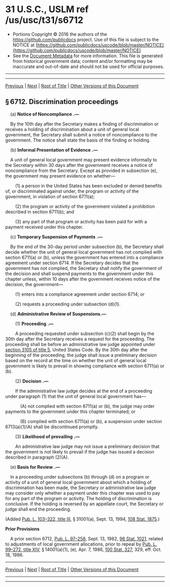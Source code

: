 ---
---

# 31 U.S.C., USLM ref /us/usc/t31/s6712

* Portions Copyright © 2016 the authors of the https://github.com/publicdocs project.
  Use of this file is subject to the NOTICE at [https://github.com/publicdocs/uscode/blob/master/NOTICE](https://github.com/publicdocs/uscode/blob/master/NOTICE)
* See the [Document Metadata](././../../../../..//README.md) for more information.
  This file is generated from historical government data; content and/or formatting may be inaccurate and out-of-date and should not be used for official purposes.

----------
----------

[Previous](./../../../../..//us/usc/t31/stV/ch67/m__us_usc_t31_s6711.md) | [Next](./../../../../..//us/usc/t31/stV/ch67/m__us_usc_t31_s6713.md) | [Root of Title](./../../../../../) | [Other Versions of this Document](https://publicdocs.github.io/go/links?ns=uslm&ref=%2Fus%2Fusc%2Ft31%2Fs6712)

## § 6712. Discrimination proceedings

    (a)  __Notice of Noncompliance__  __.—__ 

    By the 10th day after the Secretary makes a finding of discrimination or receives a holding of discrimination about a unit of general local government, the Secretary shall submit a notice of noncompliance to the government. The notice shall state the basis of the finding or holding.

    (b)  __Informal Presentation of Evidence__  __.—__ 

    A unit of general local government may present evidence informally to the Secretary within 30 days after the government receives a notice of noncompliance from the Secretary. Except as provided in subsection (e), the government may present evidence on whether—

        (1) a person in the United States has been excluded or denied benefits of, or discriminated against under, the program or activity of the government, in violation of section 6711(a);

        (2) the program or activity of the government violated a prohibition described in section 6711(b); and

        (3) any part of that program or activity has been paid for with a payment received under this chapter.

    (c)  __Temporary Suspension of Payments__  __.—__ 

    By the end of the 30-day period under subsection (b), the Secretary shall decide whether the unit of general local government has not complied with section 6711(a) or (b), unless the government has entered into a compliance agreement under section 6714. If the Secretary decides that the government has not complied, the Secretary shall notify the government of the decision and shall suspend payments to the government under this chapter unless, within 10 days after the government receives notice of the decision, the government—

        (1) enters into a compliance agreement under section 6714; or

        (2) requests a proceeding under subsection (d)(1).

    (d) __Administrative Review of Suspensions.—__ 

        (1)  __Proceeding__  __.—__ 

        A proceeding requested under subsection (c)(2) shall begin by the 30th day after the Secretary receives a request for the proceeding. The proceeding shall be before an administrative law judge appointed under [section 3105 of title 5][/us/usc/t5/s3105], United States Code. By the 30th day after the beginning of the proceeding, the judge shall issue a preliminary decision based on the record at the time on whether the unit of general local government is likely to prevail in showing compliance with section 6711(a) or (b).

        (2)  __Decision__  __.—__ 

        If the administrative law judge decides at the end of a proceeding under paragraph (1) that the unit of general local government has—

            (A) not complied with section 6711(a) or (b), the judge may order payments to the government under this chapter terminated; or

            (B) complied with section 6711(a) or (b), a suspension under section 6713(a)(1)(A) shall be discontinued promptly.

        (3)  __Likelihood of prevailing__  __.—__ 

        An administrative law judge may not issue a preliminary decision that the government is not likely to prevail if the judge has issued a decision described in paragraph (2)(A).

    (e)  __Basis for Review__  __.—__ 

    In a proceeding under subsections (b) through (d) on a program or activity of a unit of general local government about which a holding of discrimination has been made, the Secretary or administrative law judge may consider only whether a payment under this chapter was used to pay for any part of the program or activity. The holding of discrimination is conclusive. If the holding is reversed by an appellate court, the Secretary or judge shall end the proceeding.

(Added [Pub. L. 103–322, title III][/us/pl/103/322/tIII], § 31001(a), Sept. 13, 1994, [108 Stat. 1875][/us/stat/108/1875].)

 __Prior Provisions__ 

    A prior section 6712, [Pub. L. 97–258][/us/pl/97/258], Sept. 13, 1982, [96 Stat. 1021][/us/stat/96/1021], related to adjustments of local government allocations, prior to repeal by [Pub. L. 99–272, title XIV][/us/pl/99/272/tXIV], § 14001(a)(1), (e), Apr. 7, 1986, [100 Stat. 327][/us/stat/100/327], 329, eff. Oct. 18, 1986.

----------

[Previous](./../../../../..//us/usc/t31/stV/ch67/m__us_usc_t31_s6711.md) | [Next](./../../../../..//us/usc/t31/stV/ch67/m__us_usc_t31_s6713.md) | [Root of Title](./../../../../../) | [Other Versions of this Document](https://publicdocs.github.io/go/links?ns=uslm&ref=%2Fus%2Fusc%2Ft31%2Fs6712)

----------
----------

[/us/usc/t5/s3105]: https://publicdocs.github.io/go/links?ns=uslm&ref=%2Fus%2Fusc%2Ft5%2Fs3105
[/us/pl/103/322/tIII]: https://publicdocs.github.io/go/links?ns=uslm&ref=%2Fus%2Fpl%2F103%2F322%2FtIII
[/us/stat/108/1875]: https://publicdocs.github.io/go/links?ns=uslm&ref=%2Fus%2Fstat%2F108%2F1875
[/us/pl/97/258]: https://publicdocs.github.io/go/links?ns=uslm&ref=%2Fus%2Fpl%2F97%2F258
[/us/stat/96/1021]: https://publicdocs.github.io/go/links?ns=uslm&ref=%2Fus%2Fstat%2F96%2F1021
[/us/pl/99/272/tXIV]: https://publicdocs.github.io/go/links?ns=uslm&ref=%2Fus%2Fpl%2F99%2F272%2FtXIV
[/us/stat/100/327]: https://publicdocs.github.io/go/links?ns=uslm&ref=%2Fus%2Fstat%2F100%2F327


